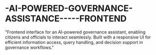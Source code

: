 # -AI-POWERED-GOVERNANCE-ASSISTANCE-----FRONTEND
"Frontend interface for an AI-powered governance assistant, enabling citizens and officials to interact seamlessly. Built with a responsive UI for efficient information access, query handling, and decision support in governance workflows."
